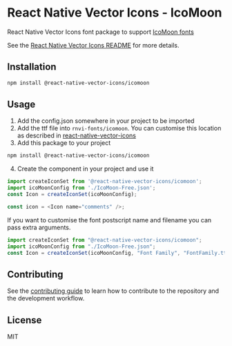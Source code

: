 # React Native Vector Icons - IcoMoon

React Native Vector Icons font package to support [IcoMoon fonts](https://icomoon.io/app)

See the [React Native Vector Icons README](../../README.md) for more details.

## Installation

```sh
npm install @react-native-vector-icons/icomoon
```

## Usage

1. Add the config.json somewhere in your project to be imported
1. Add the ttf file into `rnvi-fonts/icomoon`. You can customise this location as described in [react-native-vector-icons](../../README.md#custom-fonts)
1. Add this package to your project

```sh
npm install @react-native-vector-icons/icomoon
```

4. Create the component in your project and use it

```js
import createIconSet from '@react-native-vector-icons/icomoon';
import icoMoonConfig from './IcoMoon-Free.json';
const Icon = createIconSet(icoMoonConfig);

const icon = <Icon name="comments" />;
```

If you want to customise the font postscript name and filename you can pass extra arguments.

```js
import createIconSet from "@react-native-vector-icons/icomoon";
import icoMoonConfig from "./IcoMoon-Free.json";
const Icon = createIconSet(icoMoonConfig, "Font Family", "FontFamily.ttf");
```

## Contributing

See the [contributing guide](../../CONTRIBUTING.md) to learn how to contribute to the repository and the development workflow.

## License

MIT
